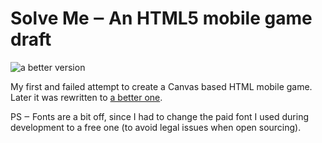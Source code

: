 # Solve Me ‒ An HTML5 mobile game draft

![a better version](http://s17.postimage.org/9dzgj9s9r/Screen_Shot_2013_03_07_at_20_23_01.png)

My first and failed attempt to create a Canvas based HTML mobile game. Later it was rewritten to [a better one](https://github.com/mihhail-lapushkin/Ancient-Riddle).

PS ‒ Fonts are a bit off, since I had to change the paid font I used during development to a free one (to avoid legal issues when open sourcing).
